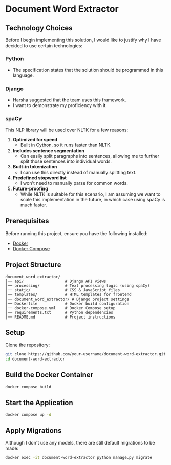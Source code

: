 # Document Word Extractor

## Technology Choices

Before I begin implementing this solution, I would like to justify why I have decided to use certain technologies:

### Python
- The specification states that the solution should be programmed in this language.

### Django
- Harsha suggested that the team uses this framework.
- I want to demonstrate my proficiency with it.

### spaCy
This NLP library will be used over NLTK for a few reasons:

1. **Optimized for speed**  
   - Built in Cython, so it runs faster than NLTK.
2. **Includes sentence segmentation**  
   - Can easily split paragraphs into sentences, allowing me to further split those sentences into individual words.
3. **Built-in tokenization**  
   - I can use this directly instead of manually splitting text.
4. **Predefined stopword list**  
   - I won't need to manually parse for common words.
5. **Future-proofing**  
   - While NLTK is suitable for this scenario, I am assuming we want to scale this implementation in the future, in which case using spaCy is much faster.

## Prerequisites

Before running this project, ensure you have the following installed:

- [Docker](https://docs.docker.com/get-docker/)
- [Docker Compose](https://docs.docker.com/compose/install/)

## Project Structure

```
document_word_extractor/
│── api/                  # Django API views
│── processing/           # Text processing logic (using spaCy)
│── static/               # CSS & JavaScript files
│── templates/            # HTML templates for frontend
│── document_word_extractor/ # Django project settings
│── Dockerfile            # Docker build configuration
│── docker-compose.yml    # Docker Compose setup
│── requirements.txt      # Python dependencies
│── README.md             # Project instructions
```

## Setup

Clone the repository:

```sh
git clone https://github.com/your-username/document-word-extractor.git
cd document-word-extractor
```

## Build the Docker Container

```sh
docker compose build
```

## Start the Application

```sh
docker compose up -d
```

## Apply Migrations

Although I don't use any models, there are still default migrations to be made:

```sh
docker exec -it document-word-extractor python manage.py migrate
```

